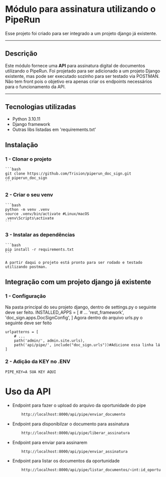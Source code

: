 # Módulo para assinatura utilizando o PipeRun

Esse projeto foi criado para ser integrado a um projeto django já existente.

---
## Descrição

Este módulo fornece uma **API** para assinatura digital de documentos utilizando o PipeRun. Foi projetado para ser adicionado a um projeto Django existente, mas pode ser executado sozinho para ser testado via POSTMAN. Não tem front pois o objetivo era apenas criar os endpoints necessários para o funcionamento da API.

---

## Tecnologias utilizadas

 - Python 3.10.11
 - Django framework
 - Outras libs listadas em 'requirements.txt'

## Instalação

### 1 - Clonar o projeto
    ```bash
    git clone https://github.com/Trision/piperun_doc_sign.git
    cd piperun_doc_sign
    ```
### 2 - Criar o seu venv
    ```bash
    python -m venv .venv
    source .venv/bin/activate #Linux/macOS
    .venv\Scripts\activate
    ```
### 3 - Instalar as dependências
    ```bash
    pip install -r requirements.txt
    ```

    A partir daqui o projeto está pronto para ser rodado e testado utilizando postman.

## Integração com um projeto django já existente

### 1 - Configuração

Na pasta principal do seu projeto django, dentro de settings.py o seguinte deve ser feito.
        INSTALLED_APPS = [
            # ...
            'rest_framework',
            'doc_sign.apps.DocSignConfig',
        ]
Agora dentro do arquivo urls.py o seguinte deve ser feito

    urlpatterns = [
        # ...
        path('admin/', admin.site.urls),
        path('api/pipe/', include("doc_sign.urls"))#Adicione essa linha lá
    ]

### 2 - Adição da KEY no .ENV

    PIPE_KEY=A SUA KEY AQUI

# Uso da API

- Endpoint para fazer o upload do arquivo da oportunidade do pipe
    ```bash
        http://localhost:8000/api/pipe/enviar_documento
    ```
- Endpoint para disponibilzar o documento para assinatura
    ```bash
        http://localhost:8000/api/pipe/liberar_assinatura
    ```
- Endpoint para enviar para assinarem
    ```bash
        http://localhost:8000/api/pipe/enviar_assinatura
    ```
- Endpoint para listar os documentos da oportunidade
    ```bash
        http://localhost:8000/api/pipe/listar_documentos/<int:id_oportunidade>
    ```